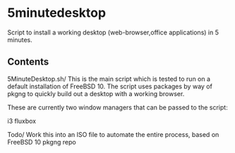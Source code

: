 5minutedesktop
==========

Script to install a working desktop (web-browser,office applications) in 5 minutes.

Contents
---------------------------------

5MinuteDesktop.sh/
  This is the main script which is tested to run on a default installation of FreeBSD 10. The
  script uses packages by way of pkgng to quickly build out a desktop with a working browser.

  These are currently two window managers that can be passed to the script:
  
  i3
  fluxbox

Todo/
  Work this into an ISO file to automate the entire process, based on FreeBSD 10 pkgng repo


